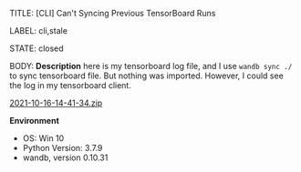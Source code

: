 TITLE:
[CLI] Can't Syncing Previous TensorBoard Runs

LABEL:
cli,stale

STATE:
closed

BODY:
**Description**
here is my tensorboard log file, and I use `wandb sync ./` to sync tensorboard file.
But nothing was imported.
However, I could see the log in my tensorboard client.

[2021-10-16-14-41-34.zip](https://github.com/wandb/client/files/7357304/2021-10-16-14-41-34.zip)

**Environment**
- OS: Win 10
- Python Version: 3.7.9
- wandb, version 0.10.31

